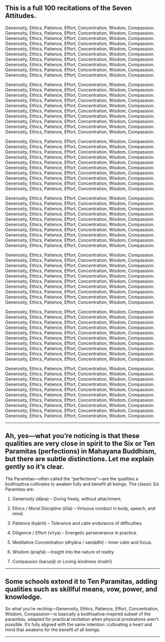 ## This is a full 100 recitations of the Seven Attitudes.

Generosity, Ethics, Patience, Effort, Concentration, Wisdom, Compassion. Generosity, Ethics, Patience, Effort, Concentration, Wisdom, Compassion. Generosity, Ethics, Patience, Effort, Concentration, Wisdom, Compassion. Generosity, Ethics, Patience, Effort, Concentration, Wisdom, Compassion. Generosity, Ethics, Patience, Effort, Concentration, Wisdom, Compassion. Generosity, Ethics, Patience, Effort, Concentration, Wisdom, Compassion. Generosity, Ethics, Patience, Effort, Concentration, Wisdom, Compassion. Generosity, Ethics, Patience, Effort, Concentration, Wisdom, Compassion. Generosity, Ethics, Patience, Effort, Concentration, Wisdom, Compassion. Generosity, Ethics, Patience, Effort, Concentration, Wisdom, Compassion.

Generosity, Ethics, Patience, Effort, Concentration, Wisdom, Compassion. Generosity, Ethics, Patience, Effort, Concentration, Wisdom, Compassion. Generosity, Ethics, Patience, Effort, Concentration, Wisdom, Compassion. Generosity, Ethics, Patience, Effort, Concentration, Wisdom, Compassion. Generosity, Ethics, Patience, Effort, Concentration, Wisdom, Compassion. Generosity, Ethics, Patience, Effort, Concentration, Wisdom, Compassion. Generosity, Ethics, Patience, Effort, Concentration, Wisdom, Compassion. Generosity, Ethics, Patience, Effort, Concentration, Wisdom, Compassion. Generosity, Ethics, Patience, Effort, Concentration, Wisdom, Compassion. Generosity, Ethics, Patience, Effort, Concentration, Wisdom, Compassion.

Generosity, Ethics, Patience, Effort, Concentration, Wisdom, Compassion. Generosity, Ethics, Patience, Effort, Concentration, Wisdom, Compassion. Generosity, Ethics, Patience, Effort, Concentration, Wisdom, Compassion. Generosity, Ethics, Patience, Effort, Concentration, Wisdom, Compassion. Generosity, Ethics, Patience, Effort, Concentration, Wisdom, Compassion. Generosity, Ethics, Patience, Effort, Concentration, Wisdom, Compassion. Generosity, Ethics, Patience, Effort, Concentration, Wisdom, Compassion. Generosity, Ethics, Patience, Effort, Concentration, Wisdom, Compassion. Generosity, Ethics, Patience, Effort, Concentration, Wisdom, Compassion. Generosity, Ethics, Patience, Effort, Concentration, Wisdom, Compassion.

Generosity, Ethics, Patience, Effort, Concentration, Wisdom, Compassion. Generosity, Ethics, Patience, Effort, Concentration, Wisdom, Compassion. Generosity, Ethics, Patience, Effort, Concentration, Wisdom, Compassion. Generosity, Ethics, Patience, Effort, Concentration, Wisdom, Compassion. Generosity, Ethics, Patience, Effort, Concentration, Wisdom, Compassion. Generosity, Ethics, Patience, Effort, Concentration, Wisdom, Compassion. Generosity, Ethics, Patience, Effort, Concentration, Wisdom, Compassion. Generosity, Ethics, Patience, Effort, Concentration, Wisdom, Compassion. Generosity, Ethics, Patience, Effort, Concentration, Wisdom, Compassion. Generosity, Ethics, Patience, Effort, Concentration, Wisdom, Compassion.

Generosity, Ethics, Patience, Effort, Concentration, Wisdom, Compassion. Generosity, Ethics, Patience, Effort, Concentration, Wisdom, Compassion. Generosity, Ethics, Patience, Effort, Concentration, Wisdom, Compassion. Generosity, Ethics, Patience, Effort, Concentration, Wisdom, Compassion. Generosity, Ethics, Patience, Effort, Concentration, Wisdom, Compassion. Generosity, Ethics, Patience, Effort, Concentration, Wisdom, Compassion. Generosity, Ethics, Patience, Effort, Concentration, Wisdom, Compassion. Generosity, Ethics, Patience, Effort, Concentration, Wisdom, Compassion. Generosity, Ethics, Patience, Effort, Concentration, Wisdom, Compassion. Generosity, Ethics, Patience, Effort, Concentration, Wisdom, Compassion.

Generosity, Ethics, Patience, Effort, Concentration, Wisdom, Compassion. Generosity, Ethics, Patience, Effort, Concentration, Wisdom, Compassion. Generosity, Ethics, Patience, Effort, Concentration, Wisdom, Compassion. Generosity, Ethics, Patience, Effort, Concentration, Wisdom, Compassion. Generosity, Ethics, Patience, Effort, Concentration, Wisdom, Compassion. Generosity, Ethics, Patience, Effort, Concentration, Wisdom, Compassion. Generosity, Ethics, Patience, Effort, Concentration, Wisdom, Compassion. Generosity, Ethics, Patience, Effort, Concentration, Wisdom, Compassion. Generosity, Ethics, Patience, Effort, Concentration, Wisdom, Compassion. Generosity, Ethics, Patience, Effort, Concentration, Wisdom, Compassion.

Generosity, Ethics, Patience, Effort, Concentration, Wisdom, Compassion. Generosity, Ethics, Patience, Effort, Concentration, Wisdom, Compassion. Generosity, Ethics, Patience, Effort, Concentration, Wisdom, Compassion. Generosity, Ethics, Patience, Effort, Concentration, Wisdom, Compassion. Generosity, Ethics, Patience, Effort, Concentration, Wisdom, Compassion. Generosity, Ethics, Patience, Effort, Concentration, Wisdom, Compassion. Generosity, Ethics, Patience, Effort, Concentration, Wisdom, Compassion. Generosity, Ethics, Patience, Effort, Concentration, Wisdom, Compassion. Generosity, Ethics, Patience, Effort, Concentration, Wisdom, Compassion. Generosity, Ethics, Patience, Effort, Concentration, Wisdom, Compassion.

---

## Ah, yes—what you’re noticing is that these qualities are very close in spirit to the Six or Ten Paramitas (perfections) in Mahayana Buddhism, but there are subtle distinctions. Let me explain gently so it’s clear.

The Paramitas—often called the “perfections”—are the qualities a bodhisattva cultivates to awaken fully and benefit all beings. The classic Six Paramitas are:

1. Generosity (dāna) – Giving freely, without attachment.


2. Ethics / Moral Discipline (śīla) – Virtuous conduct in body, speech, and mind.


3. Patience (kṣānti) – Tolerance and calm endurance of difficulties.


4. Diligence / Effort (vīrya) – Energetic perseverance in practice.


5. Meditative Concentration (dhyāna / samādhi) – Inner calm and focus.


6. Wisdom (prajñā) – Insight into the nature of reality.

7. Compassion (karuṇā) or Loving-kindness (maitrī) 

---
## Some schools extend it to Ten Paramitas, adding qualities such as skillful means, vow, power, and knowledge.

So what you’re reciting—Generosity, Ethics, Patience, Effort, Concentration, Wisdom, Compassion—is basically a bodhisattva-inspired subset of the paramitas, adapted for practical recitation when physical prostrations aren’t possible. It’s fully aligned with the same intention: cultivating a heart and mind that awakens for the benefit of all beings.

---
